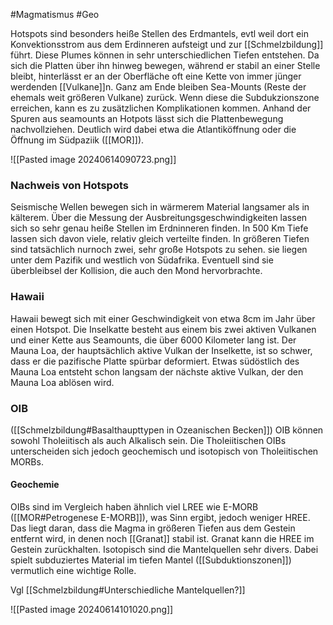 #Magmatismus #Geo

Hotspots sind besonders heiße Stellen des Erdmantels, evtl weil dort ein Konvektionsstrom aus dem Erdinneren aufsteigt und zur [[Schmelzbildung]] führt. Diese Plumes können in sehr unterschiedlichen Tiefen entstehen. Da sich die Platten über ihn hinweg bewegen, während er stabil an einer Stelle bleibt, hinterlässt er an der Oberfläche oft eine Kette von immer jünger werdenden [[Vulkane]]n.  Ganz am Ende bleiben Sea-Mounts (Reste der ehemals weit größeren Vulkane) zurück. Wenn diese die Subdukzionszone erreichen, kann es zu zusätzlichen Komplikationen kommen. Anhand der Spuren aus seamounts an Hotpots lässt sich die Plattenbewegung nachvollziehen. Deutlich wird dabei etwa die Atlantiköffnung oder die Öffnung im Südpaziik ([[MOR]]). 

![[Pasted image 20240614090723.png]]

### Nachweis von Hotspots

Seismische Wellen bewegen sich in wärmerem Material langsamer als in kälterem. Über die Messung der Ausbreitungsgeschwindigkeiten lassen sich so sehr genau heiße Stellen im Erdninneren finden. In 500 Km Tiefe lassen sich davon viele, relativ gleich verteilte finden. In größeren Tiefen sind tatsächlich nurnoch zwei, sehr große Hotspots zu sehen. sie liegen unter dem Pazifik und westlich von Südafrika. Eventuell sind sie überbleibsel der Kollision, die auch den Mond hervorbrachte. 

### Hawaii

Hawaii bewegt sich mit einer Geschwindigkeit von etwa 8cm im Jahr über einen Hotspot. Die Inselkatte besteht aus einem bis zwei aktiven Vulkanen und einer Kette aus Seamounts, die über 6000 Kilometer lang ist. Der Mauna Loa, der hauptsächlich aktive Vulkan der Inselkette, ist so schwer, dass er die pazifische Platte spürbar deformiert. Etwas südöstlich des Mauna Loa entsteht schon langsam der nächste aktive Vulkan, der den Mauna Loa ablösen wird.

### OIB

([[Schmelzbildung#Basalthaupttypen in Ozeanischen Becken]])
OIB können sowohl Tholeiitisch als auch Alkalisch sein. Die Tholeiitischen OIBs unterscheiden sich jedoch geochemisch und isotopisch von Tholeiitischen MORBs.

#### Geochemie

OIBs sind im Vergleich haben ähnlich viel LREE wie E-MORB ([[MOR#Petrogenese E-MORB]]), was Sinn ergibt, jedoch weniger HREE. Das liegt daran, dass die Magma in größeren Tiefen aus dem Gestein entfernt wird, in denen noch [[Granat]] stabil ist. Granat kann die HREE im Gestein zurückhalten. Isotopisch sind die Mantelquellen sehr divers. Dabei spielt subduziertes Material im tiefen Mantel ([[Subduktionszonen]]) vermutlich eine wichtige Rolle.

Vgl [[Schmelzbildung#Unterschiedliche Mantelquellen?]]

![[Pasted image 20240614101020.png]]
